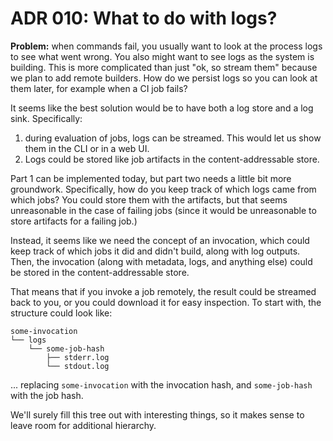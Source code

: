 # ADR 010: What to do with logs?

**Problem:** when commands fail, you usually want to look at the process logs to see what went wrong.
You also might want to see logs as the system is building.
This is more complicated than just "ok, so stream them" because we plan to add remote builders.
How do we persist logs so you can look at them later, for example when a CI job fails?

It seems like the best solution would be to have both a log store and a log sink.
Specifically:

1. during evaluation of jobs, logs can be streamed.
   This would let us show them in the CLI or in a web UI.
2. Logs could be stored like job artifacts in the content-addressable store.

Part 1 can be implemented today, but part two needs a little bit more groundwork.
Specifically, how do you keep track of which logs came from which jobs?
You could store them with the artifacts, but that seems unreasonable in the case of failing jobs (since it would be unreasonable to store artifacts for a failing job.)

Instead, it seems like we need the concept of an invocation, which could keep track of which jobs it did and didn't build, along with log outputs.
Then, the invocation (along with metadata, logs, and anything else) could be stored in the content-addressable store.

That means that if you invoke a job remotely, the result could be streamed back to you, or you could download it for easy inspection.
To start with, the structure could look like:

```
some-invocation
└── logs
    └── some-job-hash
        ├── stderr.log
        └── stdout.log
```

... replacing `some-invocation` with the invocation hash, and `some-job-hash` with the job hash.

We'll surely fill this tree out with interesting things, so it makes sense to leave room for additional hierarchy.
